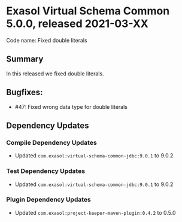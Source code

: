 # Exasol Virtual Schema Common 5.0.0, released 2021-03-XX

Code name: Fixed double literals

## Summary

In this released we fixed double literals.

## Bugfixes:

* #47: Fixed wrong data type for double literals

## Dependency Updates

### Compile Dependency Updates

* Updated `com.exasol:virtual-schema-common-jdbc:9.0.1` to 9.0.2

### Test Dependency Updates

* Updated `com.exasol:virtual-schema-common-jdbc:9.0.1` to 9.0.2

### Plugin Dependency Updates

* Updated `com.exasol:project-keeper-maven-plugin:0.4.2` to 0.5.0
